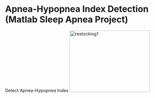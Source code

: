 Apnea-Hypopnea Index Detection (Matlab Sleep Apnea Project)
===

Detect Apnea-Hypopnea Index
<IMG SRC="https://dl.dropboxusercontent.com/u/24447938/frontend.jpg" ALT="restocking1" WIDTH=260 HEIGHT=200>